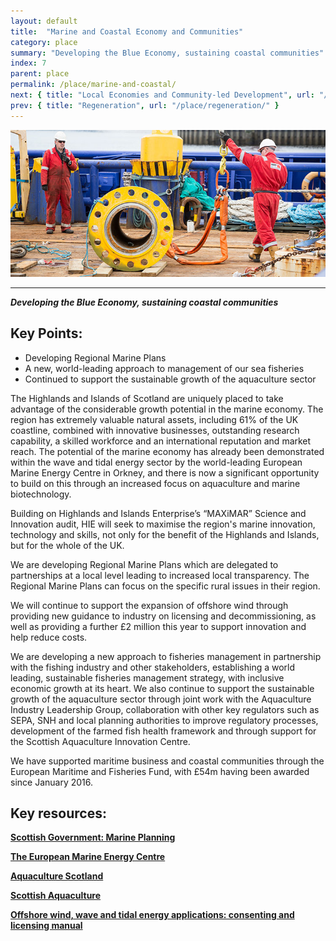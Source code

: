 ```yaml
---
layout: default
title:  "Marine and Coastal Economy and Communities"
category: place
summary: "Developing the Blue Economy, sustaining coastal communities"
index: 7
parent: place
permalink: /place/marine-and-coastal/
next: { title: "Local Economies and Community-led Development", url: "/place/local-economies/" }
prev: { title: "Regeneration", url: "/place/regeneration/" }
---
```

![A photograph of men working at Aberdeen Harbour](/assets/images/pageimages/Place.36.jpg)  

---
***Developing the Blue Economy, sustaining coastal communities***

## Key Points:

* Developing Regional Marine Plans
* A new, world-leading approach to management of our sea fisheries
* Continued to support the sustainable growth of the aquaculture sector

The Highlands and Islands of Scotland are uniquely placed to take advantage of the considerable growth potential in the marine economy. The region has extremely valuable natural assets, including 61% of the UK coastline, combined with innovative businesses, outstanding research capability, a skilled workforce and an international reputation and market reach.  The potential of the marine economy has already been demonstrated within the wave and tidal energy sector by the world-leading European Marine Energy Centre in Orkney, and there is now a significant opportunity to build on this through an increased focus on aquaculture and marine biotechnology.  

Building on Highlands and Islands Enterprise’s  “MAXiMAR” Science and Innovation audit, HIE will seek to maximise the region's marine innovation, technology and skills, not only for the benefit of the Highlands and Islands, but for the whole of the UK.  

We are developing Regional Marine Plans which are delegated to partnerships at a local level leading to increased local transparency.  The Regional Marine Plans can focus on the specific rural issues in their region.  

We will continue to support the expansion of offshore wind through providing new guidance to industry on licensing and decommissioning, as well as providing a further £2 million this year to support innovation and help reduce costs.  

We are developing a new approach to fisheries management in partnership with the fishing industry and other stakeholders, establishing a world leading, sustainable fisheries management strategy, with inclusive economic growth at its heart. We also continue to support the sustainable growth of the aquaculture sector through joint work with the Aquaculture Industry Leadership Group, collaboration with other key regulators such as SEPA, SNH and local planning authorities to improve regulatory processes, development of the farmed fish health framework and through support for the Scottish Aquaculture Innovation Centre.  

We have supported maritime business and coastal communities through the European Maritime and Fisheries Fund, with £54m having been awarded since January 2016.  

## Key resources:

**[Scottish Government: Marine Planning](https://www.gov.scot/Topics/marine/seamanagement/regional)**

**[The European Marine Energy Centre](http://www.emec.org.uk/)**  

**[Aquaculture Scotland](http://aquaculture.scotland.gov.uk/)**

**[Scottish Aquaculture](http://scottishaquaculture.com/)**

**[Offshore wind, wave and tidal energy applications: consenting and licensing manual](https://www.gov.scot/publications/marine-scotland-consenting-licensing-manual-offshore-wind-wave-tidal-energy-applications/)**
